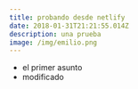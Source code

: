 ```yaml
---
title: probando desde netlify
date: 2018-01-31T21:21:55.014Z
description: una prueba
image: /img/emilio.png
---
```

* el primer asunto
* modificado

